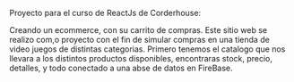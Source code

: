 Proyecto para el curso de ReactJs de Corderhouse: 

Creando un ecommerce, con su carrito de compras. 
Este sitio web se realizo com,o proyecto con el fin de simular compras en una tienda de video juegos de distintas categorias.
Primero tenemos el catalogo que nos llevara a los distintos productos disponibles, encontraras stock, precio, detalles, y todo conectado a una abse de datos en FireBase.
